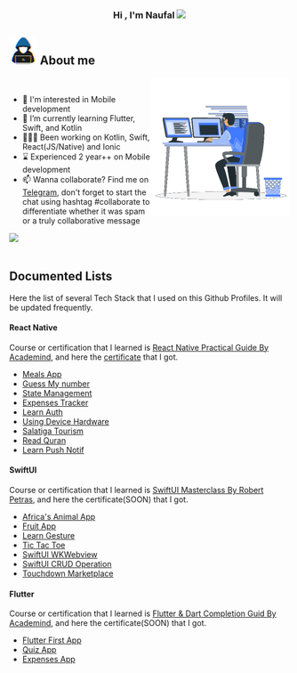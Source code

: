 <h3 align="center"><b>Hi , I'm Naufal </b><img src="https://media.giphy.com/media/hvRJCLFzcasrR4ia7z/giphy.gif" width="35"></h3>


## <picture><img src = "https://github.com/0xAbdulKhalid/0xAbdulKhalid/raw/main/assets/mdImages/about_me.gif" width = 50px></picture> **About me**

<picture> <img align="right" src="https://github.com/0xAbdulKhalid/0xAbdulKhalid/raw/main/assets/mdImages/Right_Side.gif" width = 250px></picture>

<br>

- 👀 I'm interested in Mobile development
- 🌱 I’m currently learning Flutter, Swift, and Kotlin
- 🧑🏻‍💻 Been working on Kotlin, Swift, React(JS/Native) and Ionic
- ⌛️ Experienced 2 year++ on Mobile development
- 📫 Wanna collaborate? Find me on [Telegram](https://t.me/ibnu_naufall), don't forget to start the chat using hashtag #collaborate to differentiate whether it was spam or a truly collaborative message


<img src="https://user-images.githubusercontent.com/73097560/115834477-dbab4500-a447-11eb-908a-139a6edaec5c.gif"><br><br>


## Documented Lists
Here the list of several Tech Stack that I used on this Github Profiles. It will be updated frequently.

#### React Native
Course or certification that I learned is [React Native Practical Guide By Academind](https://www.udemy.com/share/101WwK3@Uw-j494SZACEw5yU0UCrPLxjnUCq19K5LheQyQvBHkp5-aqIvGCs7LIV1TIs5RoT9w==/), and here the [certificate](https://www.udemy.com/certificate/UC-036b9832-e8f3-4c02-a5b3-e5d8e186cd2a/) that I got.

- [Meals App](https://github.com/ibnunaufal/meals-app)
- [Guess My number](https://github.com/ibnunaufal/guess-my-number)
- [State Management](https://github.com/ibnunaufal/state-management-react)
- [Expenses Tracker](https://github.com/ibnunaufal/expense-tracker)
- [Learn Auth](https://github.com/ibnunaufal/expo-auth)
- [Using Device Hardware](https://github.com/ibnunaufal/expo-using-native-device)
- [Salatiga Tourism](https://github.com/ibnunaufal/new-tourism)
- [Read Quran](https://github.com/ibnunaufal/ReadQuran)
- [Learn Push Notif](https://github.com/ibnunaufal/expo-push-notification)

#### SwiftUI
Course or certification that I learned is [SwiftUI Masterclass By Robert Petras](https://www.udemy.com/share/102rDy3@49Vy1-F75LAHx07vtA4nm8Txdi4w-QoOKKs7pQ8ZuF6-7ZfKRWHSQCaBl-Z1wzM0-Q==/), and here the certificate(SOON) that I got.
- [Africa's Animal App](https://github.com/ibnunaufal/africa-swift)
- [Fruit App](https://github.com/ibnunaufal/switf-fruit-app)
- [Learn Gesture](https://github.com/ibnunaufal/swift-learn-gesture)
- [Tic Tac Toe](https://github.com/ibnunaufal/Swift-Tic-Tac-Toe)
- [SwiftUI WKWebview](https://github.com/ibnunaufal/Swift-WebView)
- [SwiftUI CRUD Operation](https://github.com/ibnunaufal/SwiftUI-Crud-Operation)
- [Touchdown Marketplace](https://github.com/ibnunaufal/swift-touchdown-marketplace)

#### Flutter
Course or certification that I learned is [Flutter & Dart Completion Guid By Academind](https://www.udemy.com/share/101rfI3@6JnPhmAbq72CZbtoEkmYITDOyRlIKL8iWJUTud-pHoCaQO4SYW88GmlLspeIs6Knhg==/), and here the certificate(SOON) that I got.
- [Flutter First App](https://github.com/ibnunaufal/first_app_flutter)
- [Quiz App](https://github.com/ibnunaufal/flutter_quiz_app)
- [Expenses App](https://github.com/ibnunaufal/flutter_expenses_app)

<!---
ibnunaufal/ibnunaufal is a ✨ special ✨ repository because its `README.md` (this file) appears on your GitHub profile.
You can click the Preview link to take a look at your changes.
--->
